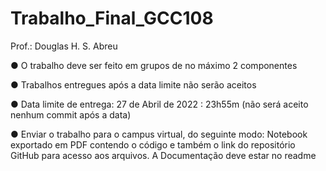 # Trabalho_Final_GCC108
Prof.: Douglas H. S. Abreu

●	O trabalho deve ser feito em grupos de no máximo 2 componentes

●	Trabalhos entregues após a data limite não serão aceitos

●	Data limite de entrega: 27 de Abril de 2022 : 23h55m (não será aceito nenhum commit após a data)

●	Enviar o trabalho para o campus virtual, do seguinte modo: Notebook exportado em PDF contendo o código e também o link do repositório GitHub para acesso aos arquivos. A Documentação deve estar no readme
